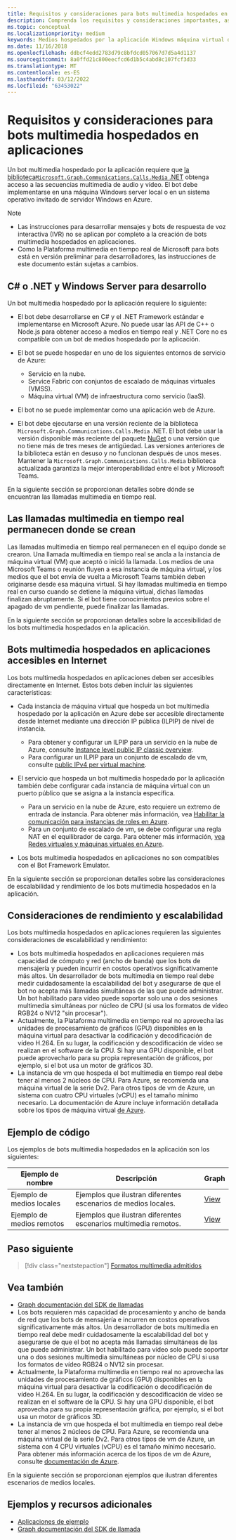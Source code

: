 ```yaml
---
title: Requisitos y consideraciones para bots multimedia hospedados en aplicaciones
description: Comprenda los requisitos y consideraciones importantes, así como las consideraciones de escalabilidad y rendimiento relacionadas con la creación de bots multimedia hospedados en aplicaciones para Microsoft Teams ejemplo de código y ejemplos.
ms.topic: conceptual
ms.localizationpriority: medium
keywords: Medios hospedados por la aplicación Windows máquina virtual de Azure del servidor
ms.date: 11/16/2018
ms.openlocfilehash: ddbcf4edd2783d79c8bfdcd057067d7d5a4d1137
ms.sourcegitcommit: 8a0ffd21c800eecfcd6d1b5c4abd8c107fcf3d33
ms.translationtype: MT
ms.contentlocale: es-ES
ms.lasthandoff: 03/12/2022
ms.locfileid: "63453022"
---
```

# <a name="requirements-and-considerations-for-application-hosted-media-bots"></a>Requisitos y consideraciones para bots multimedia hospedados en aplicaciones

Un bot multimedia hospedado por la aplicación requiere que [la biblioteca`Microsoft.Graph.Communications.Calls.Media` .NET](https://www.nuget.org/packages/Microsoft.Graph.Communications.Calls.Media/) obtenga acceso a las secuencias multimedia de audio y vídeo. El bot debe implementarse en una máquina Windows server local o en un sistema operativo invitado de servidor Windows en Azure.

> [!NOTE]
>
> * Las instrucciones para desarrollar mensajes y bots de respuesta de voz interactiva (IVR) no se aplican por completo a la creación de bots multimedia hospedados en aplicaciones.
> * Como la Plataforma multimedia en tiempo real de Microsoft para bots está en versión preliminar para desarrolladores, las instrucciones de este documento están sujetas a cambios.

## <a name="c-or-net-and-windows-server-for-development"></a>C# o .NET y Windows Server para desarrollo

Un bot multimedia hospedado por la aplicación requiere lo siguiente:

* El bot debe desarrollarse en C# y el .NET Framework estándar e implementarse en Microsoft Azure. No puede usar las API de C++ o Node.js para obtener acceso a medios en tiempo real y .NET Core no es compatible con un bot de medios hospedado por la aplicación.

* El bot se puede hospedar en uno de los siguientes entornos de servicio de Azure:
  * Servicio en la nube.
  * Service Fabric con conjuntos de escalado de máquinas virtuales (VMSS).
  * Máquina virtual (VM) de infraestructura como servicio (IaaS).  
  
* El bot no se puede implementar como una aplicación web de Azure.

* El bot debe ejecutarse en una versión reciente de la biblioteca `Microsoft.Graph.Communications.Calls.Media` .NET. El bot debe usar la versión disponible más reciente del paquete [NuGet](https://www.nuget.org/packages/Microsoft.Graph.Communications.Calls.Media/) o una versión que no tiene más de tres meses de antigüedad. Las versiones anteriores de la biblioteca están en desuso y no funcionan después de unos meses. Mantener la `Microsoft.Graph.Communications.Calls.Media` biblioteca actualizada garantiza la mejor interoperabilidad entre el bot y Microsoft Teams.

En la siguiente sección se proporcionan detalles sobre dónde se encuentran las llamadas multimedia en tiempo real.

## <a name="real-time-media-calls-stay-where-they-are-created"></a>Las llamadas multimedia en tiempo real permanecen donde se crean

Las llamadas multimedia en tiempo real permanecen en el equipo donde se crearon. Una llamada multimedia en tiempo real se ancla a la instancia de máquina virtual (VM) que aceptó o inició la llamada. Los medios de una Microsoft Teams o reunión fluyen a esa instancia de máquina virtual, y los medios que el bot envía de vuelta a Microsoft Teams también deben originarse desde esa máquina virtual. Si hay llamadas multimedia en tiempo real en curso cuando se detiene la máquina virtual, dichas llamadas finalizan abruptamente. Si el bot tiene conocimientos previos sobre el apagado de vm pendiente, puede finalizar las llamadas.

En la siguiente sección se proporcionan detalles sobre la accesibilidad de los bots multimedia hospedados en la aplicación.

## <a name="application-hosted-media-bots-accessible-on-the-internet"></a>Bots multimedia hospedados en aplicaciones accesibles en Internet

Los bots multimedia hospedados en aplicaciones deben ser accesibles directamente en Internet. Estos bots deben incluir las siguientes características:

* Cada instancia de máquina virtual que hospeda un bot multimedia hospedado por la aplicación en Azure debe ser accesible directamente desde Internet mediante una dirección IP pública (ILPIP) de nivel de instancia.
  * Para obtener y configurar un ILPIP para un servicio en la nube de Azure, consulte [Instance level public IP classic overview](/azure/virtual-network/virtual-networks-instance-level-public-ip).
  * Para configurar un ILPIP para un conjunto de escalado de vm, consulte [public IPv4 per virtual machine](/azure/virtual-machine-scale-sets/virtual-machine-scale-sets-networking#public-ipv4-per-virtual-machine).
* El servicio que hospeda un bot multimedia hospedado por la aplicación también debe configurar cada instancia de máquina virtual con un puerto público que se asigna a la instancia específica.
  * Para un servicio en la nube de Azure, esto requiere un extremo de entrada de instancia. Para obtener más información, vea [Habilitar la comunicación para instancias de roles en Azure](/azure/cloud-services/cloud-services-enable-communication-role-instances).
  * Para un conjunto de escalado de vm, se debe configurar una regla NAT en el equilibrador de carga. Para obtener más información, [vea Redes virtuales y máquinas virtuales en Azure](/azure/virtual-machines/windows/network-overview).

* Los bots multimedia hospedados en aplicaciones no son compatibles con el Bot Framework Emulator.

En la siguiente sección se proporcionan detalles sobre las consideraciones de escalabilidad y rendimiento de los bots multimedia hospedados en la aplicación.

## <a name="scalability-and-performance-considerations"></a>Consideraciones de rendimiento y escalabilidad

Los bots multimedia hospedados en aplicaciones requieren las siguientes consideraciones de escalabilidad y rendimiento:

* Los bots multimedia hospedados en aplicaciones requieren más capacidad de cómputo y red (ancho de banda) que los bots de mensajería y pueden incurrir en costos operativos significativamente más altos. Un desarrollador de bots multimedia en tiempo real debe medir cuidadosamente la escalabilidad del bot y asegurarse de que el bot no acepta más llamadas simultáneas de las que puede administrar. Un bot habilitado para vídeo puede soportar solo una o dos sesiones multimedia simultáneas por núcleo de CPU (si usa los formatos de vídeo RGB24 o NV12 "sin procesar").
* Actualmente, la Plataforma multimedia en tiempo real no aprovecha las unidades de procesamiento de gráficos (GPU) disponibles en la máquina virtual para desactivar la codificación y decodificación de vídeo H.264. En su lugar, la codificación y descodificación de vídeo se realizan en el software de la CPU. Si hay una GPU disponible, el bot puede aprovecharlo para su propia representación de gráficos, por ejemplo, si el bot usa un motor de gráficos 3D.
* La instancia de vm que hospeda el bot multimedia en tiempo real debe tener al menos 2 núcleos de CPU. Para Azure, se recomienda una máquina virtual de la serie Dv2. Para otros tipos de vm de Azure, un sistema con cuatro CPU virtuales (vCPU) es el tamaño mínimo necesario. La documentación de Azure incluye información detallada sobre los tipos de máquina virtual [de Azure](/azure/virtual-machines/windows/sizes-general).

## <a name="code-sample"></a>Ejemplo de código

Los ejemplos de bots multimedia hospedados en la aplicación son los siguientes:

| **Ejemplo de nombre** | **Descripción** | **Graph** |
|------------|-------------|-----------|
| Ejemplo de medios locales | Ejemplos que ilustran diferentes escenarios de medios locales. | [View](https://github.com/microsoftgraph/microsoft-graph-comms-samples/tree/master/Samples/V1.0Samples/LocalMediaSamples) |
| Ejemplo de medios remotos | Ejemplos que ilustran diferentes escenarios multimedia remotos. | [View](https://github.com/microsoftgraph/microsoft-graph-comms-samples/tree/master/Samples/V1.0Samples/RemoteMediaSamples) |

## <a name="next-step"></a>Paso siguiente

> [!div class="nextstepaction"]
> [Formatos multimedia admitidos](~/resources/media-formats.md)

## <a name="see-also"></a>Vea también

* [Graph documentación del SDK de llamadas](https://microsoftgraph.github.io/microsoft-graph-comms-samples/docs/)
* Los bots requieren más capacidad de procesamiento y ancho de banda de red que los bots de mensajería e incurren en costos operativos significativamente más altos. Un desarrollador de bots multimedia en tiempo real debe medir cuidadosamente la escalabilidad del bot y asegurarse de que el bot no acepta más llamadas simultáneas de las que puede administrar. Un bot habilitado para vídeo solo puede soportar una o dos sesiones multimedia simultáneas por núcleo de CPU si usa los formatos de vídeo RGB24 o NV12 sin procesar.
* Actualmente, la Plataforma multimedia en tiempo real no aprovecha las unidades de procesamiento de gráficos (GPU) disponibles en la máquina virtual para desactivar la codificación o decodificación de vídeo H.264. En su lugar, la codificación y descodificación de vídeo se realizan en el software de la CPU. Si hay una GPU disponible, el bot aprovecha para su propia representación gráfica, por ejemplo, si el bot usa un motor de gráficos 3D.
* La instancia de vm que hospeda el bot multimedia en tiempo real debe tener al menos 2 núcleos de CPU. Para Azure, se recomienda una máquina virtual de la serie Dv2. Para otros tipos de vm de Azure, un sistema con 4 CPU virtuales (vCPU) es el tamaño mínimo necesario. Para obtener más información acerca de los tipos de vm de Azure, consulte [documentación de Azure](/azure/virtual-machines/windows/sizes-general).

En la siguiente sección se proporcionan ejemplos que ilustran diferentes escenarios de medios locales.

## <a name="samples-and-additional-resources"></a>Ejemplos y recursos adicionales

* [Aplicaciones de ejemplo](https://github.com/microsoftgraph/microsoft-graph-comms-samples/tree/master/Samples/V1.0Samples/LocalMediaSamples)
* [Graph documentación del SDK de llamada](https://microsoftgraph.github.io/microsoft-graph-comms-samples/docs/)
